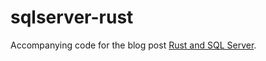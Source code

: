 # sqlserver-rust

Accompanying code for the blog post [Rust and SQL Server](https://www.shrey.com/blog/how-to-query-sql-server-using-rust).
